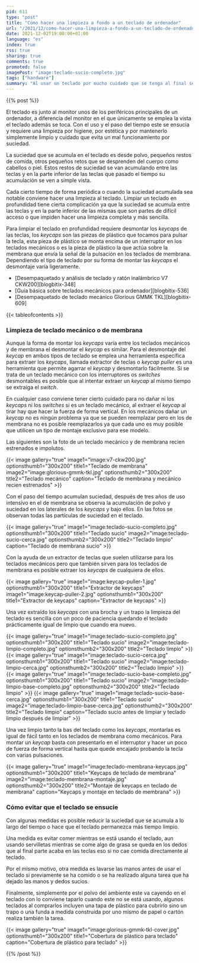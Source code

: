 ```yaml
---
pid: 611
type: "post"
title: "Cómo hacer una limpieza a fondo a un teclado de ordenador"
url: "/2021/12/como-hacer-una-limpieza-a-fondo-a-un-teclado-de-ordenador/"
date: 2021-12-02T19:00:00+01:00
language: "es"
index: true
rss: true
sharing: true
comments: true
promoted: false
imagePost: "image:teclado-sucio-completo.jpg"
tags: ["hardware"]
summary: "Al usar un teclado por mucho cuidado que se tenga al final se acumulan restos de suciedad como polvo y otras partículas que se van acumulando entre las teclas y en la base tras las teclas. Como algunas partes del teclado son de difícil acceso, hacer una correcta y completa limpieza del teclado requiere desmontar las _keycaps_. Por otro lado, hay varios medidas que aunque no por completo, algo de suciedad siempre va a acumular por el uso, permiten reducir la suciedad que se acumula en él y retrasar la frecuencia de limpieza."
---
```


{{% post %}}

El teclado es junto al monitor unos de los periféricos principales de un ordenador, a diferencia del monitor en el que únicamente se emplea la vista el teclado además se toca. Con el uso y el paso del tiempo este se ensucia y requiere una limpieza por higiene, por estética y por mantenerlo simplemente limpio y cuidado que evita un mal funcionamiento por suciedad.

La suciedad que se acumula en el teclado es desde polvo, pequeños restos de comida, otros pequeños retos que se desprenden del cuerpo como cabellos o piel. Estos restos de suciedad se van acumulando entre las teclas y en la parte inferior de las teclas que pasado el tiempo su acumulación se ven a simple vista.

Cada cierto tiempo de forma periódica o cuando la suciedad acumulada sea notable conviene hacer una limpieza al teclado. Limpiar un teclado en profundidad tiene cierta complicación ya que la suciedad se acumula entre las teclas y en la parte inferior de las mismas que son partes de difícil acceso o que impiden hacer una limpieza completa y más sencilla.

Para limpiar el teclado en profundidad requiere desmontar los _keycaps_ de las teclas, los _keycaps_ son las piezas de plástico que tocamos para pulsar la tecla, esta pieza de plástico se monta encima de un interruptor en los teclados mecánicos o es la pieza de plástico la que actúa sobre la membrana que envía la señal de la pulsación en los teclados de membrana. Dependiendo el tipo de teclado por su forma de montar las _keycaps_ el desmontaje varía ligeramente.

* [Desempaquetado y análisis de teclado y ratón inalámbrico V7 CKW200][blogbitix-348]
* [Guía básica sobre teclados mecánicos para ordenador][blogbitix-536]
* [Desempaquetado de teclado mecánico Glorious GMMK TKL][blogbitix-609]

{{< tableofcontents >}}

### Limpieza de teclado mecánico o de membrana

Aunque la forma de montar los _keycaps_ varía entre los teclados mecánicos y de membrana el desmontar el _keycap_ es similar. Para el desmontaje del _keycap_ en ambos tipos de teclado se emplea una herramienta específica para extraer los _keycaps_, llamada extractor de teclas o _keycap puller_ es una herramienta que permite agarrar el _keycap_ y desmontarlo fácilmente. Si se trata de un teclado mecánico con los interruptores os _switches_ desmontables es posible que al intentar extraer un _keycap_ al mismo tiempo se extraiga el _switch_.

En cualquier caso conviene tener cierto cuidado para no dañar ni los _keycaps_ ni los _switches_ si es un teclado mecánico, al extraer el _keycap_ al tirar hay que hacer la fuerza de forma vertical. En los mecánicos dañar un _keycap_ no es ningún problema ya que se pueden reemplazar pero en los de membrana no es posible reemplazarlos ya que cada uno es muy posible que utilicen un tipo de montaje exclusivo para ese modelo.

Las siguientes son la foto de un teclado mecánico y de membrana recien estrenados e impolutos.

{{< image
    gallery="true"
    image1="image:v7-ckw200.jpg" optionsthumb1="300x200" title1="Teclado de membrana"
    image2="image:glorious-gmmk-tkl.jpg" optionsthumb2="300x200" title2="Teclado mecánico"
    caption="Teclado de membrana y mecánico recien estrenados" >}}

Con el paso del tiempo acumulan suciedad, después de tres años de uso intensivo en el de membrana se observa la acumulación de polvo y suciedad en los laterales de los _keycaps_ y bajo ellos. En las fotos se observan todas las partículas de suciedad en el teclado.

{{< image
    gallery="true"
    image1="image:teclado-sucio-completo.jpg" optionsthumb1="300x200" title1="Teclado sucio"
    image2="image:teclado-sucio-cerca.jpg" optionsthumb2="300x200" title2="Teclado limpio"
    caption="Teclado de membrana sucio" >}}

Con la ayuda de un extractor de teclas que suelen utilizarse para los teclados mecánicos pero que también sirven para los teclados de membrana es posible extraer los _keycaps_ de cualquiera de ellos.

{{< image
    gallery="true"
    image1="image:keycap-puller-1.jpg" optionsthumb1="300x200" title1="Extractor de keycaps"
    image1="image:keycap-puller-2.jpg" optionsthumb1="300x200" title1="Extractor de keycaps"
    caption="Extractor de keycaps" >}}

Una vez extraído los _keycaps_ con una brocha y un trapo la limpieza del teclado es sencilla con un poco de paciencia quedando el teclado prácticamente igual de limpio que cuando era nuevo.

{{< image
    gallery="true"
    image1="image:teclado-sucio-completo.jpg" optionsthumb1="300x200" title1="Teclado sucio"
    image2="image:teclado-limpio-completo.jpg" optionsthumb2="300x200" title2="Teclado limpio" >}}
{{< image
    gallery="true"
    image1="image:teclado-sucio-cerca.jpg" optionsthumb1="300x200" title1="Teclado sucio"
    image2="image:teclado-limpio-cerca.jpg" optionsthumb2="300x200" title2="Teclado limpio" >}}
{{< image
    gallery="true"
    image1="image:teclado-sucio-base-completo.jpg" optionsthumb1="300x200" title1="Teclado sucio"
    image2="image:teclado-limpio-base-completo.jpg" optionsthumb2="300x200" title2="Teclado limpio" >}}
{{< image
    gallery="true"
    image1="image:teclado-sucio-base-cerca.jpg" optionsthumb1="300x200" title1="Teclado sucio"
    image2="image:teclado-limpio-base-cerca.jpg" optionsthumb2="300x200" title2="Teclado limpio"
    caption="Teclado sucio antes de limpiar y teclado limpio después de limpiar" >}}

Una vez limpio tanto la bas del teclado como los _keycaps_, montarlas es igual de fácil tanto en los teclados de membrana como mecánicos. Para montar un _keycap_ basta con presentarlo en el interruptor y hacer un poco de fuerza de forma vertical hasta que quede encajado probando la tecla con varias pulsaciones.

{{< image
    gallery="true"
    image1="image:teclado-membrana-keycaps.jpg" optionsthumb1="300x200" title1="Keycaps de teclado de membrana"
    image2="image:teclado-membrana-montaje.jpg" optionsthumb2="300x200" title2="Montaje de keycaps en teclado de membrana"
    caption="Keycaps y montaje en teclado de membrana" >}}

### Cómo evitar que el teclado se ensucie

Con algunas medidas es posible reducir la suciedad que se acumula a lo largo del tiempo o hace que el teclado permanezca más tiempo limpio.

Una medida es evitar comer mientras se está usando el teclado, aun usando servilletas mientras se come algo de grasa se queda en los dedos que al final parte acaba en las teclas eso si no cae comida directamente al teclado.

Por el mismo motivo, otra medida es lavarse las manos antes de usar el teclado si previamente se ha comido o se ha realizado alguna tarea que ha dejado las manos y dedos sucios.

Finalmente, simplemente por el polvo del ambiente este va cayendo en el teclado con lo conviene taparlo cuando este no se está usando, algunos teclados al comprarlos incluyen una tapa de plástico para cubrirlo sino un trapo o una funda a medida construida por uno mismo de papel o cartón realiza también la tarea.

{{< image
    gallery="true"
    image1="image:glorious-gmmk-tkl-cover.jpg" optionsthumb1="300x200" title1="Cobertura de plástico para teclado"
    caption="Cobertura de plástico para teclado" >}}

{{% /post %}}
